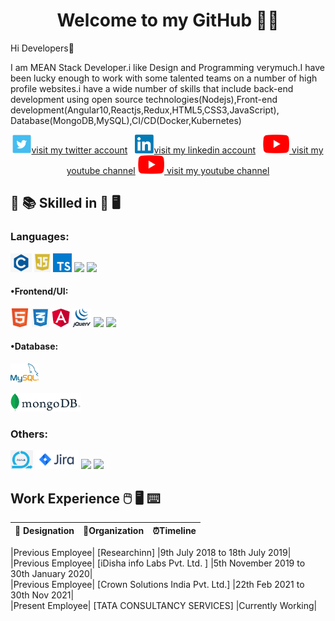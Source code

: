 <h1 align="center"> Welcome to my GitHub 👨‍💻</h1>
Hi Developers👋
        
 I am MEAN Stack Developer.i like Design and Programming verymuch.I have been lucky enough to work with some 
 talented teams on a number of high profile websites.i have a wide number of skills that include back-end development 
 using open source technologies(Nodejs),Front-end development(Angular10,Reactjs,Redux,HTML5,CSS3,JavaScript),
 Database(MongoDB,MySQL),CI/CD(Docker,Kubernetes)
  

<p align="center">
<a href="https://twitter.com/PaikaraySantanu"><img height="30" src="https://raw.githubusercontent.com/Mr-PerFectt/Mr-PerFectt/master/img/social/t.jpg">visit my twitter account</a>&nbsp;&nbsp;
<a href="https://www.linkedin.com/in/santanu-kumar-paikaray-989a181a6/"><img height="30" src="https://raw.githubusercontent.com/Mr-PerFectt/Mr-PerFectt/master/img/social/l.png">visit my linkedin account</a>&nbsp;&nbsp;
<a href="https://www.youtube.com/channel/UC44Igj1mSwOYsfQo6VUfr9g"><img height="30" src="https://raw.githubusercontent.com/Mr-PerFectt/Mr-PerFectt/master/img/social/Yt.png"> visit my youtube channel</a>
<a href="http://santanukumarpaikarayportfolio.herokuapp.com/"><img height="30" src="https://raw.githubusercontent.com/Mr-PerFectt/Mr-PerFectt/master/img/social/Yt.png"> visit my youtube channel</a>

  


## :open_book: :books: Skilled in :closed_book: :desktop_computer:


### Languages:
<code><img src="https://raw.githubusercontent.com/Mr-PerFectt/Mr-PerFectt/master/img/pl/c.png" height="30"></code>
<code><img src="https://raw.githubusercontent.com/Mr-PerFectt/Mr-PerFectt/master/img/pl/js.png" height="30"></code>
<code><img src="https://raw.githubusercontent.com/Mr-PerFectt/Mr-PerFectt/master/img/pl/ts.png" height="30"></code>
<code><img src="https://i.ibb.co/fqSF1wH/png-transparent-green-grass-nodejs-javascript-react-mean-angularjs-logo-symbol.png" height="30"></code>
<code><img src="https://i.ibb.co/7tX7Sj0/2459546-middle.png" height="30"></code>




#### •Frontend/UI:
<code><img src="https://raw.githubusercontent.com/Mr-PerFectt/Mr-PerFectt/master/img/web/ui/html.png" height="30"></code>
<code><img src="https://raw.githubusercontent.com/Mr-PerFectt/Mr-PerFectt/master/img/web/ui/css.png" height="30"></code>
<code><img src="https://raw.githubusercontent.com/Mr-PerFectt/Mr-PerFectt/master/img/web/ui/angular.jpg" height="30"></code>
<code><img src="https://raw.githubusercontent.com/Mr-PerFectt/Mr-PerFectt/master/img/web/ui/jq.jpg" height="30"></code>
<code><img src="https://i.ibb.co/KrGBgTh/1611079.png" height="30"></code>
<code><img src="https://i.ibb.co/LkP0Z2G/thymeleaf.png" height="30"></code>

      

#### •Database:
<code><img src="https://raw.githubusercontent.com/Mr-PerFectt/Mr-PerFectt/master/img/db/mysql1.png" height="30"></code>

<code><img src="https://raw.githubusercontent.com/Mr-PerFectt/Mr-PerFectt/master/img/db/mongo.png" height="30"></code>
### Others:

<code><img src="https://raw.githubusercontent.com/Mr-PerFectt/Mr-PerFectt/master/img/other/agile.jpg" height="30"></code>
<code><img src="https://raw.githubusercontent.com/Mr-PerFectt/Mr-PerFectt/master/img/other/jira.png" height="30"></code>
<code><img src="https://i.ibb.co/HV89dSF/download-1.png" height="30"></code>
<code><img src="https://i.ibb.co/cYwj2NN/cicd.png" height="30"></code>

## Work Experience :computer_mouse: :desktop_computer: :keyboard:

| 💼 Designation |  🏢Organization | ⏰Timeline  |
| :-: | :-: | :-: |

|Previous Employee| [Researchinn] |9th July 2018  to 18th July 2019|<br>
|Previous Employee| [iDisha info Labs Pvt. Ltd. ] |5th November 2019 to 30th January 2020|    
|Previous Employee| [Crown Solutions India Pvt. Ltd.] |22th Feb 2021 to 30th Nov 2021|         
|Present Employee| [TATA CONSULTANCY SERVICES] |Currently Working|





